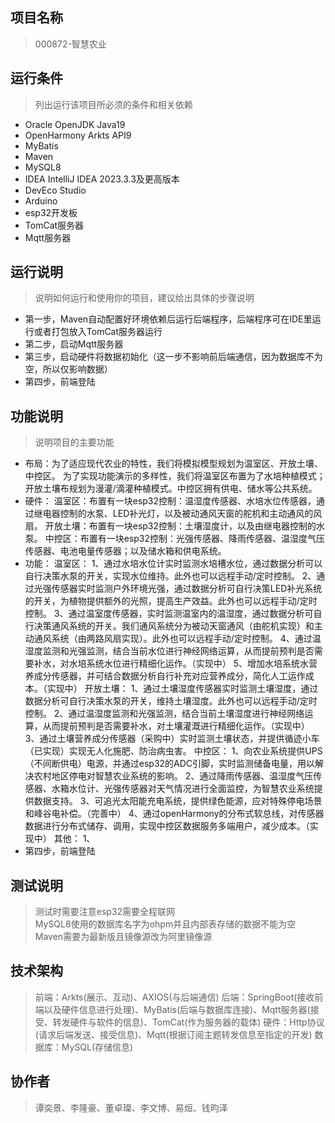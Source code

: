 ## 项目名称
>   000872-智慧农业


## 运行条件
> 列出运行该项目所必须的条件和相关依赖  
* Oracle OpenJDK Java19
* OpenHarmony Arkts API9
* MyBatis
* Maven
* MySQL8
* IDEA IntelliJ IDEA 2023.3.3及更高版本
* DevEco Studio
* Arduino
* esp32开发板
* TomCat服务器
* Mqtt服务器



## 运行说明
> 说明如何运行和使用你的项目，建议给出具体的步骤说明
* 第一步，Maven自动配置好环境依赖后运行后端程序，后端程序可在IDE里运行或者打包放入TomCat服务器运行
* 第二步，启动Mqtt服务器
* 第三步，启动硬件将数据初始化（这一步不影响前后端通信，因为数据库不为空，所以仅影响数据）
* 第四步，前端登陆

## 功能说明
> 说明项目的主要功能
* 布局：为了适应现代农业的特性，我们将模拟模型规划为温室区、开放土壤、中控区。
           为了实现功能演示的多样性，我们将温室区布置为了水培种植模式；开放土壤布规划为漫灌/滴灌种植模式。中控区拥有供电、储水等公共系统。
* 硬件：
  温室区：布置有一块esp32控制：温湿度传感器、水培水位传感器，通过继电器控制的水泵、LED补光灯，以及被动通风天窗的舵机和主动通风的风扇。
  开放土壤：布置有一块esp32控制：土壤湿度计，以及由继电器控制的水泵。
  中控区：布置有一块esp32控制：光强传感器、降雨传感器、温湿度气压传感器、电池电量传感器；以及储水箱和供电系统。
* 功能：
温室区：
  1、通过水培水位计实时监测水培槽水位，通过数据分析可以自行决策水泵的开关，实现水位维持。此外也可以远程手动/定时控制。
  2、通过光强传感器实时监测户外环境光强，通过数据分析可自行决策LED补光系统的开关，为植物提供额外的光照，提高生产效益。此外也可以远程手动/定时控制。
  3、通过温室度传感器，实时监测温室内的温湿度，通过数据分析可自行决策通风系统的开关。我们通风系统分为被动天窗通风（由舵机实现）和主动通风系统（由两路风扇实现）。此外也可以远程手动/定时控制。
  4、通过温湿度监测和光强监测，结合当前水位进行神经网络运算，从而提前预判是否需要补水，对水培系统水位进行精细化运作。（实现中）
  5、增加水培系统水营养成分传感器，并可结合数据分析自行补充对应营养成分，简化人工运作成本。（实现中）
开放土壤：
  1、通过土壤湿度传感器实时监测土壤湿度，通过数据分析可自行决策水泵的开关，维持土壤湿度。此外也可以远程手动/定时控制。
  2、通过温湿度监测和光强监测，结合当前土壤湿度进行神经网络运算，从而提前预判是否需要补水，对土壤灌溉进行精细化运作。（实现中）
  3、通过土壤营养成分传感器（采购中）实时监测土壤状态，并提供循迹小车（已实现）实现无人化施肥、防治病虫害。
中控区：
  1、向农业系统提供UPS（不间断供电）电源，并通过esp32的ADC引脚，实时监测储备电量，用以解决农村地区停电对智慧农业系统的影响。
  2、通过降雨传感器、温湿度气压传感器、水箱水位计、光强传感器对天气情况进行全面监控，为智慧农业系统提供数据支持。
  3、可追光太阳能充电系统，提供绿色能源，应对特殊停电场景和峰谷电补偿。（完善中）
  4、通过openHarmony的分布式软总线，对传感器数据进行分布式储存、调用，实现中控区数据服务多端用户，减少成本。（实现中）
其他：
  1、
* 第四步，前端登陆


## 测试说明
> 测试时需要注意esp32需要全程联网  
> MySQL8使用的数据库名字为ohpm并且内部表存储的数据不能为空
> Maven需要为最新版且镜像源改为阿里镜像源



## 技术架构
> 前端：Arkts(展示、互动)、AXIOS(与后端通信)
> 后端：SpringBoot(接收前端以及硬件信息进行处理)、MyBatis(后端与数据库连接)、Mqtt服务器(接受、转发硬件与软件的信息)、TomCat(作为服务器的载体)
> 硬件：Http协议(请求后端发送、接受信息)、Mqtt(根据订阅主题转发信息至指定的开发)
> 数据库：MySQL(存储信息)


## 协作者
> 谭奕景、李隆豪、董卓璨、李文博、易烜、钱昀泽